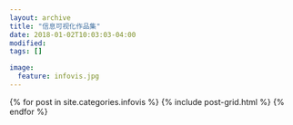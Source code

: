 ```yaml
---
layout: archive
title: "信息可视化作品集"
date: 2018-01-02T10:03:03-04:00
modified:
tags: []

image: 
  feature: infovis.jpg
---
```



<div class="tiles">
{% for post in site.categories.infovis %}
{% include post-grid.html %}
{% endfor %}
</div>
